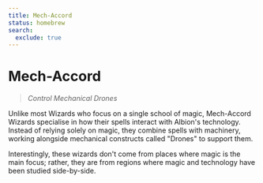 ```yaml
---
title: Mech-Accord
status: homebrew
search:
  exclude: true
---
```


# Mech-Accord

> *Control Mechanical Drones*

Unlike most Wizards who focus on a single school of magic, Mech-Accord Wizards specialise in how their spells interact with Albion's technology. Instead of relying solely on magic, they combine spells with machinery, working alongside mechanical constructs called "Drones" to support them.

Interestingly, these wizards don't come from places where magic is the main focus; rather, they are from regions where magic and technology have been studied side-by-side.